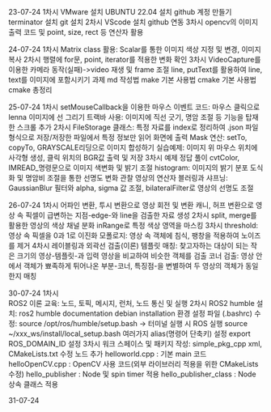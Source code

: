 23-07-24
    1차시
        VMware 설치
        UBUNTU 22.04 설치
        github 계정 만들기
        terminator 설치
        git 설치
    2차시
        VScode 설치
        github 연동
    3차시
        opencv의 이미지 출력 코드 및 point, size, rect 등 연산자 활용

24-07-24
    1차시
        Matrix class 활용: Scalar를 통한 이미지 색상 지정 및 변경, 이미지 복사
    2차시
        행렬에 for문, point, iterator를 적용한 변화 확인
    3차시
        VideoCapture를 이용한 카메라 동작(실패)->video 재생 및 frame 조절
        line, putText를 활용하여 line, text를 이미지에 포함시키기
    과제
        md 작성법
        make 기본 사용법
        cmake 기본 사용법
        cmake 총정리

25-07-24
    1차시
        setMouseCallback을 이용한 마우스 이벤트 코드: 마우스 클릭으로 lenna 이미지에 선 그리기
        트랙바 사용: 이미지에 직선 긋기, 명암 조절 등 기능을 탑재한 스크롤 추가
    2차시
        FileStorage 클래스: 특정 자료를 index로 정리하여 .json 파일 형식으로 저장/저장한 파일에서 특정 정보만 읽어 화면에 출력 
        Mask 연산: setTo, copyTo, GRAYSCALE리딩으로 이미지 합성하기
        실습예제: 이미지 위 마우스 위치에 사각형 생성, 클릭 위치의 BGR값 출력 및 저장
    3차시
        예제 정답 풀이
        cvtColor, IMREAD_명령문으로 이미지 색변화 및 밝기 조절
        histogram: 이미지의 밝기 분포 도식화 및 명암비 조절을 통한 선명도 변화 관찰
        영상의 연산자
        블러링과 샤프닝: GaussianBlur 필터와 alpha, sigma 값 조절, bilateralFilter로 영상의 선명도 조절

26-07-24
    1차시
        어파인 변환, 투시 변환으로 영상 회전 및 변환
        캐니, 허프 변환으로 영상 속 픽셀이 급변하는 지점-edge-와 line을 검출한 자료 생성
    2차시
        split, merge를 활용한 영상의 색상 채널 분화
        inRange로 특정 색상 영역을 마스킹
    3차시
        threshold: 영상 속 픽셀을 0과 1로 이진화
        모폴로지: 영상 속 객체에 침식, 팽창을 적용하여 노이즈를 제거
    4차시
        레이블링과 외곽선 검출(이론)
        템플릿 매칭: 찾고자하는 대상이 되는 작은 크기의 영상-템플릿-과 입력 영상을 비교하여 비슷한 객체를 검출
        코너 검출: 영상 안에서 객체가 뾰족하게 튀어나온 부분-코너, 특징점-을 변별하여 두 영상의 객체가 동일한지 매칭

30-07-24
    1차시   
        ROS2 이론 교육: 노드, 토픽, 메시지, 런처, 노드 통신 및 실행
    2차시
        ROS2 humble 설치: ros2 humble documentation debian installation
        환경 설정 파일 (.bashrc) 수정:
            source /opt/ros/humble/setup.bash -> 터미널 실행 시 ROS 실행
            source ~/xxx_ws/install/local_setup.bash
            여러가지 alias(명령어 단축키) 설정
            export ROS_DOMAIN_ID 설정
    3차시
        워크 스페이스 및 패키지 작성: simple_pkg_cpp
        xml, CMakeLists.txt 수정
        노드 추가
            helloworld.cpp : 기본 main 코드
            helloOpenCV.cpp : OpenCV 사용 코드(외부 라이브러리 적용을 위한 CMakeLists 수정)
            hello_publisher : Node 및 spin timer 적용
            hello_publisher_class : Node 상속 클래스 적용

31-07-24


